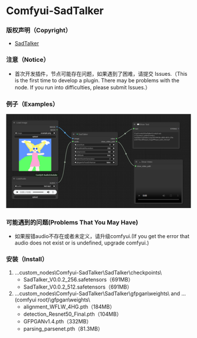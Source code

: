 # Comfyui-SadTalker

### 版权声明（Copyright）

- [SadTalker](https://github.com/OpenTalker/SadTalker)

### 注意（Notice）

- 首次开发插件，节点可能存在问题，如果遇到了困难，请提交 Issues.（This is the first time to develop a plugin. There may be problems with the node. If you run into difficulties, please submit Issues.）

### 例子（Examples）

![Workflow](./examples/workflow.png)

### 可能遇到的问题(Problems That You May Have)
- 如果报错audio不存在或者未定义，请升级comfyui.(If you get the error that audio does not exist or is undefined, upgrade comfyui.)

### 安装（Install）

1. ...custom_nodes\Comfyui-SadTalker\SadTalker\checkpoints\
   - SadTalker_V0.0.2_256.safetensors（691MB）
   - SadTalker_V0.0.2_512.safetensors（691MB）
2. ...custom_nodes\Comfyui-SadTalker\SadTalker\gfpgan\weights\  and  ...(comfyui root)\gfpgan\weights\
   - alignment_WFLW_4HG.pth（184MB）
   - detection_Resnet50_Final.pth（104MB）
   - GFPGANv1.4.pth（332MB）
   - parsing_parsenet.pth（81.3MB）

